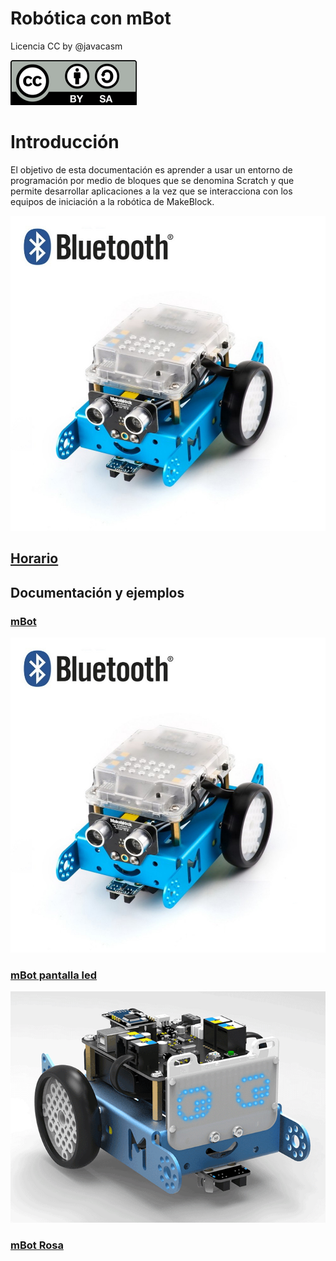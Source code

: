 # Robótica con mBot

Licencia CC by @javacasm

![Licencia CC](./images/Licencia_CC.png)

# Introducción

El objetivo de esta documentación es aprender a usar un entorno de programación por medio de bloques que se denomina Scratch y que permite desarrollar aplicaciones a la vez que se interacciona con los equipos de iniciación a la robótica de MakeBlock.

![mbot](./images/makeblock_KIT_MBOT.jpg)

## [Horario](./Horario.md)


## Documentación y ejemplos

### [mBot](https://www.makeblock.es/productos/robot_educativo_mbot/)

![mbot](./images/makeblock_KIT_MBOT.jpg)

### [mBot pantalla led](https://makeblock.es/productos/mbot_matriz_leds/)

![mbot leds](./images/matriz_led.gif)

### [mBot Rosa](https://www.makeblock.es/productos/mbot_bluetooth_rosa/)